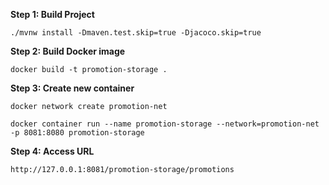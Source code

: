 **Step 1: Build Project**

`./mvnw install -Dmaven.test.skip=true -Djacoco.skip=true`

**Step 2: Build Docker image**

`docker build -t promotion-storage .`

**Step 3: Create new container**

`docker network create promotion-net`

`docker container run --name promotion-storage --network=promotion-net -p 8081:8080 promotion-storage`

**Step 4: Access URL**

`http://127.0.0.1:8081/promotion-storage/promotions`